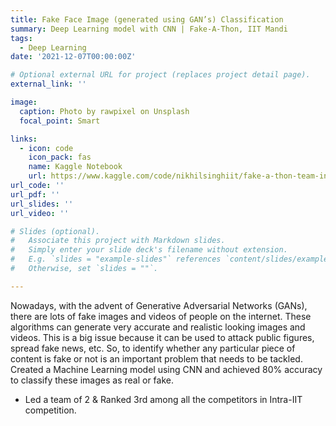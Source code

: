 ```yaml
---
title: Fake Face Image (generated using GAN’s) Classification
summary: Deep Learning model with CNN | Fake-A-Thon, IIT Mandi
tags:
  - Deep Learning
date: '2021-12-07T00:00:00Z'

# Optional external URL for project (replaces project detail page).
external_link: ''

image:
  caption: Photo by rawpixel on Unsplash
  focal_point: Smart

links:
  - icon: code
    icon_pack: fas
    name: Kaggle Notebook
    url: https://www.kaggle.com/code/nikhilsinghiit/fake-a-thon-team-interiit/notebook
url_code: ''
url_pdf: ''
url_slides: ''
url_video: ''

# Slides (optional).
#   Associate this project with Markdown slides.
#   Simply enter your slide deck's filename without extension.
#   E.g. `slides = "example-slides"` references `content/slides/example-slides.md`.
#   Otherwise, set `slides = ""`.

---
```

Nowadays, with the advent of Generative Adversarial Networks (GANs), there are lots of fake images and videos of people on the internet. These algorithms can generate very accurate and realistic looking images and videos. This is a big issue because it can be used to attack public figures, spread fake news, etc. So, to identify whether any particular piece of content is fake or not is an important problem that needs to be tackled.
Created a Machine Learning model using CNN and achieved 80% accuracy to classify these images as real or fake.
* Led a team of 2 & Ranked 3rd among all the competitors in Intra-IIT competition.

